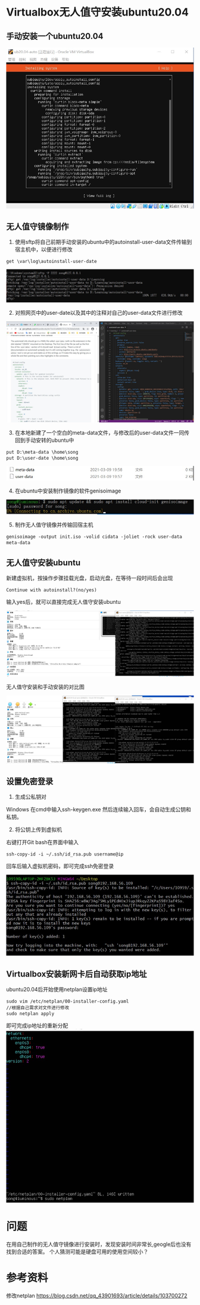 # Virtualbox无人值守安装ubuntu20.04

## 手动安装一个ubuntu20.04

![](img\Manual_installation.jpg)

## 无人值守镜像制作

1. 使用sftp将自己前期手动安装的ubuntu中的autoinstall-user-data文件传输到宿主机中，以便进行修改
```
get \var\log\autoinstall-user-date
```
![](img\sftp.jpg)

2. 对照网页中的user-date以及其中的注释对自己的user-data文件进行修改

![](img\fix_user-data.jpg)

3. 在本地新建了一个空白的meta-data文件，与修改后的user-data文件一同传回到手动安转的ubuntu中

```
put D:\meta-data \home\song
put D:\user-date \home\song
```

![](img\file.jpg)

4. 在ubuntu中安装制作镜像的软件genisoimage

![](img\install_genisoimage.jpg)

5. 制作无人值守镜像并传输回宿主机
```
genisoimage -output init.iso -volid cidata -joliet -rock user-data meta-data
```

## 无人值守安装ubuntu
新建虚拟机，按操作步骤挂载光盘，启动光盘，在等待一段时间后会出现
```
Continue with autoinstall?(no/yes)
```
输入yes后，就可以直接完成无人值守安装ubuntu

![](img\auto-install.jpg)

无人值守安装和手动安装的对比图

![](img\result.jpg)

## 设置免密登录

1. 生成公私钥对

Windows 在cmd中输入ssh-keygen.exe 然后连续输入回车，会自动生成公钥和私钥。

2. 将公钥上传到虚拟机

右键打开Git bash在界面中输入
```
ssh-copy-id -i ~/.ssh/id_rsa.pub username@ip
```
回车后输入虚拟机密码，即可完成ssh免密登录

![](img\ssh_Password-free.jpg)

## Virtualbox安装新网卡后自动获取ip地址
ubuntu20.04后开始使用netplan设置ip地址
```
sudo vim /etc/netplan/00-installer-config.yaml
//根据自己需求对文件进行修改
sudo netplan apply
```
即可完成ip地址的重新分配
![](img\alter_ip.jpg)
# 问题
在用自己制作的无人值守镜像进行安装时，发现安装时间非常长,geogle后也没有找到合适的答案。
个人猜测可能是硬盘可用的使用空间较小？

# 参考资料
修改netplan https://blog.csdn.net/qq_43901693/article/details/103700272